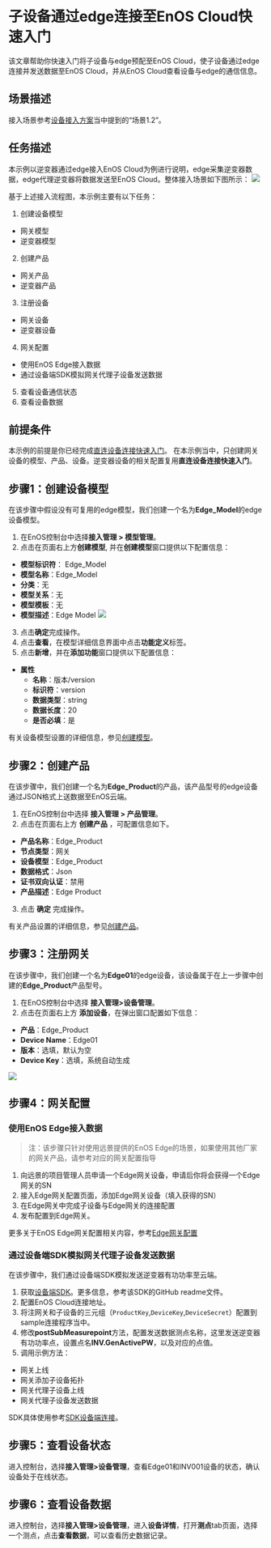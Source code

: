 # 子设备通过edge连接至EnOS Cloud快速入门

该文章帮助你快速入门将子设备与edge预配至EnOS Cloud，使子设备通过edge连接并发送数据至EnOS Cloud，并从EnOS Cloud查看设备与edge的通信信息。


## 场景描述
接入场景参考[设备接入方案](connection_scenarios)当中提到的“场景1.2”。


## 任务描述

本示例以逆变器通过edge接入EnOS Cloud为例进行说明，edge采集逆变器数据，edge代理逆变器将数据发送至EnOS Cloud。整体接入场景如下图所示：
  ![](media/edge_connection_task_description.png)

基于上述接入流程图，本示例主要有以下任务：
1. 创建设备模型
  - 网关模型
  - 逆变器模型
2. 创建产品
  - 网关产品
  - 逆变器产品
3. 注册设备
  - 网关设备
  - 逆变器设备
4. 网关配置
  - 使用EnOS Edge接入数据
  - 通过设备端SDK模拟网关代理子设备发送数据
5. 查看设备通信状态
6. 查看设备数据


## 前提条件

本示例的前提是你已经完成[直连设备连接快速入门](gettingstarted_device_connection)。
在本示例当中，只创建网关设备的模型、产品、设备。逆变器设备的相关配置复用**直连设备连接快速入门**。


## 步骤1：创建设备模型

在该步骤中假设没有可复用的edge模型，我们创建一个名为**Edge_Model**的edge设备模型。

1. 在EnOS控制台中选择**接入管理 > 模型管理**。
2. 点击在页面右上方**创建模型**, 并在**创建模型**窗口提供以下配置信息：
  - **模型标识符**： Edge_Model
  - **模型名称**：Edge_Model
  - **分类**：无
  - **模型关系**：无
  - **模型模板**：无
  - **模型描述**：Edge Model
  ![](media/model_edge.png)
3. 点击**确定**完成操作。
4. 点击**查看**，在模型详细信息界面中点击**功能定义**标签。
5. 点击**新增**，并在**添加功能**窗口提供以下配置信息：
  - **属性**
    - **名称**：版本/version
    - **标识符**：version
    - **数据类型**：string
    - **数据长度**：20
    - **是否必填**：是

有关设备模型设置的详细信息，参见[创建模型](creating_model)。


## 步骤2：创建产品

在该步骤中，我们创建一个名为**Edge_Product**的产品，该产品型号的edge设备通过JSON格式上送数据至EnOS云端。

1. 在EnOS控制台中选择 **接入管理 > 产品管理**。
2. 点击在页面右上方 **创建产品** ，可配置信息如下。
  - **产品名称**：Edge_Product
  - **节点类型**：网关
  - **设备模型**：Edge_Product
  - **数据格式**：Json
  - **证书双向认证**：禁用
  - **产品描述**：Edge Product

3. 点击 **确定** 完成操作。

有关产品设置的详细信息，参见[创建产品](creating_products)。


## 步骤3：注册网关

在该步骤中，我们创建一个名为**Edge01**的edge设备，该设备属于在上一步骤中创建的**Edge_Product**产品型号。

1. 在EnOS控制台中选择 **接入管理>设备管理**。
2. 点击在页面右上方 **添加设备**，在弹出窗口配置如下信息：
  - **产品**：Edge_Product
  - **Device Name**：Edge01
  - **版本**：选填，默认为空
  - **Device Key**：选填，系统自动生成

![](media/register_edge.png)


## 步骤4：网关配置

### 使用EnOS Edge接入数据
>注：该步骤只针对使用远景提供的EnOS Edge的场景，如果使用其他厂家的网关产品，请参考对应的网关配置指导

1. 向远景的项目管理人员申请一个Edge网关设备，申请后你将会获得一个Edge网关的SN
2. 接入Edge网关配置页面，添加Edge网关设备（填入获得的SN）
3. 在Edge网关中完成子设备与Edge网关的连接配置
4. 发布配置到Edge网关。

更多关于EnOS Edge网关配置相关内容，参考[Edge网关配置](https://docs.envisioniot.com/docs/enos-edge/zh_CN/latest/edge_overview.html)



### 通过设备端SDK模拟网关代理子设备发送数据
在该步骤中，我们通过设备端SDK模拟发送逆变器有功功率至云端。

1. 获取[设备端SDK](https://github.com/EnvisionIot/enos-mqtt-java-sdk)。更多信息，参考该SDK的GitHub readme文件。
2. 配置EnOS Cloud连接地址。
3. 将注网关和子设备的三元组（`ProductKey`,`DeviceKey`,`DeviceSecret`）配置到sample连接程序当中。
4. 修改**postSubMeasurepoint**方法，配置发送数据测点名称，这里发送逆变器有功功率点，设置点名**INV.GenActivePW**，以及对应的点值。
5. 调用示例方法：
  - 网关上线
  - 网关添加子设备拓扑
  - 网关代理子设备上线
  - 网关代理子设备发送数据

SDK具体使用参考[SDK设备端连接](using_sdk)。


## 步骤5：查看设备状态

进入控制台，选择**接入管理>设备管理**，查看Edge01和INV001设备的状态，确认设备处于在线状态。


## 步骤6：查看设备数据

进入控制台，选择**接入管理>设备管理**，进入**设备详情**，打开**测点**tab页面，选择一个测点，点击**查看数据**，可以查看历史数据记录。
